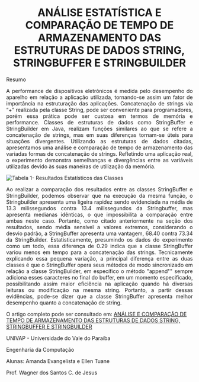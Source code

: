 <h1 align="center">ANÁLISE ESTATÍSTICA E COMPARAÇÃO DE TEMPO DE ARMAZENAMENTO DAS ESTRUTURAS DE DADOS STRING, STRINGBUFFER E STRINGBUILDER </h1>


Resumo

<p align="justify">A performance de dispositivos eletrônicos é medida pelo desempenho do aparelho em relação a aplicação utilizada, tornando-se assim um fator de importância na estruturação das aplicações. Concatenação de strings via “+” realizada pela classe String, pode ser conveniente para programadores, porém essa prática pode ser custosa em termos de memória e performance. Classes de estruturas de dados como StringBuffer e StringBuilder em Java, realizam funções similares ao que se refere a concatenação de strings, mas em suas diferenças tornam-se úteis para situações divergentes. Utilizando as estruturas de dados citadas, apresentamos uma análise e comparação de tempo de armazenamento das variadas formas de concatenação de strings. Refletindo uma aplicação real, o experimento demonstra semelhanças e divergências entre as variáveis utilizadas devido às suas maneiras de utilização da memória.</p>

![Tabela 1- Resultados Estatísticos das Classes](https://user-images.githubusercontent.com/75332447/195992960-79820b4c-b780-4bec-939f-8dd75491f8d8.png)

<p align="justify">Ao realizar a comparação dos resultados entre as classes StringBuffer e StringBuilder, podemos
observar que na execução da mesma função, o Stringbuilder apresenta uma ligeira rapidez sendo
evidenciada na média de 13.3 milissegundos contra 13.4 milissegundos da Stringbuffer, mas
apresenta medianas idênticas, o que impossibilita a comparação entre ambas neste caso. Portanto,
como citado anteriormente na seção dos resultados, sendo média sensível a valores extremos,
considerando o desvio padrão, a StringBuffer apresenta uma vantagem, 68.40 contra 73.34 da
StringBuilder. Estatisticamente, presumindo os dados do experimento como um todo, essa diferença
de 0.29 indica que a classe StringBuffer variou menos em tempo para a concatenação das strings.
Tecnicamente explicando essa pequena variação, a principal diferença entre as duas classes é que o
StringBuffer opera seus métodos de modo sincronizado em relação a classe StringBuilder, em
específico o método "append''' sempre adiciona esses caracteres no final do buffer, em um momento
especificado, possibilitando assim maior eficiência na aplicação quando há diversas leituras ou
modificação na mesma string. Portanto, a partir dessas evidências, pode-se dizer que a classe
StringBuffer apresenta melhor desempenho quanto a concatenação de string.</p>


O artigo completo pode ser consultado em: [ANÁLISE E COMPARAÇÃO DE TEMPO DE ARMAZENAMENTO DAS ESTRUTURAS DE DADOS STRING, STRINGBUFFER E STRINGBUILDER](https://github.com/Ellen-Tuane/Analise-Classes-String-StringBuffer-e-StringBuilder/blob/main/AN%C3%81LISE%20E%20COMPARA%C3%87%C3%83O%20DE%20TEMPO%20DE%20ARMAZENAMENTO%20DAS%20ESTRUTURAS%20DE%20DADOS%20STRING%2C%20STRINGBUFFER%20E%20STRINGBUILDER.docx.pdf)

</p>
UNIVAP - Universidade do Vale do Paraíba

Engenharia da Computação

Alunas: Amanda Evangelista e Ellen Tuane

Prof. Wagner dos Santos C. de Jesus 

